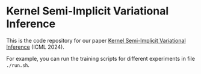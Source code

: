 # Kernel Semi-Implicit Variational Inference

This is the code repository for our paper [Kernel Semi-Implicit Variational Inference](https://arxiv.org/abs/2405.18997) (ICML 2024). 

For example, you can run the training scripts for different experiments in file `./run.sh`.